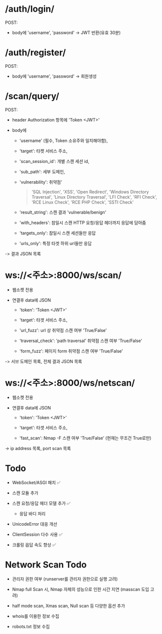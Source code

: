 # /auth/login/

POST:

- body에 'username', 'password' -> JWT 반환(유효 30분)

  
# /auth/register/

POST:

- body에 'username', 'password' -> 회원생성



# /scan/query/

  

POST:

- header Authorization 항목에 'Token \<JWT>'

- body에

  - 'username' (필수, Token 소유주와 일치해야함),

  - 'target': 타켓 서비스 주소,

  - 'scan_session_id': 개별 스캔 세션 id,

  - 'sub_path': 세부 도메인,

  - 'vulnerability': 취약점'

    > 'SQL Injection', 'XSS', 'Open Redirect', 'Windows Directory Traversal', 'Linux Directory Traversal', 'LFI Check', 'RFI Check', 'RCE Linux Check', 'RCE PHP Check', 'SSTI Check'

  - 'result_string': 스캔 결과 'vulnerable/benign'
  
  - 'with_headers': 참일시 스캔 HTTP 요청/응답 헤더까지 응답에 담아줌
  
  - 'targets_only': 참일시 스캔 세션들만 응답
  
  - 'urls_only': 특정 타겟 하위 url들만 응답

-> 결과 JSON 목록

  # ws://\<주소>:8000/ws/scan/

- 웹소켓 전용

- 연결후 data에 JSON
 
  - 'token': 'Token \<JWT>'

  - 'target': 타겟 서비스 주소,

  - 'url_fuzz': url 상 취약점 스캔 여부 'True/False'

  - 'traversal_check': 'path traversal' 취약점 스캔 여부 'True/False'

  - 'form_fuzz': 페이지 form 취약점 스캔 여부 'True/False'

-> 서브 도메인 목록, 전체 결과 JSON 목록
  
  # ws://\<주소>:8000/ws/netscan/

- 웹소켓 전용

- 연결후 data에 JSON
 
  - 'token': 'Token \<JWT>'

  - 'target': 타겟 서비스 주소,

  - 'fast_scan': Nmap -F 스캔 여부 'True/False' (현재는 무조건 True로만)

-> ip address 목록, port scan 목록


# Todo

  

- WebSocket/ASGI 패치 :white_check_mark:

- 스캔 모듈 추가

- 스캔 요청/응답 헤더 모델 추가 :white_check_mark:

  - 응답 바디 처리

- UnicodeError 대응 개선

- ClientSession 다수 사용 :white_check_mark:

- 크롤링 읍답 속도 향상 :white_check_mark:

# Network Scan Todo


- 관리자 권한 여부 (runserver를 관리자 권한으로 실행 고려)

- Nmap full Scan 시, Nmap 자체의 성능으로 인한 시간 지연 (masscan 도입 고려)

- half mode scan, Xmas scan, Null scan 등 다양한 옵션 추가

- whois를 이용한 정보 수집

- robots.txt 정보 수집
